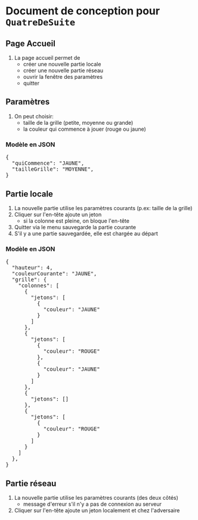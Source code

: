 # Document de conception pour `QuatreDeSuite`

## Page Accueil

1. La page accueil permet de
    * créer une nouvelle partie locale
    * créer une nouvelle partie réseau
    * ouvrir la fenêtre des paramètres
    * quitter

## Paramètres

1. On peut choisir:
    * taille de la grille (petite, moyenne ou grande)
    * la couleur qui commence à jouer (rouge ou jaune)

### Modèle en JSON

<pre>
{
  "quiCommence": "JAUNE",
  "tailleGrille": "MOYENNE",
}
</pre>

## Partie locale

1. La nouvelle partie utilise les paramètres courants (p.ex: taille de la grille)
1. Cliquer sur l'en-tête ajoute un jeton
    * si la colonne est pleine, on bloque l'en-tête
1. Quitter via le menu sauvegarde la partie courante
1. S'il y a une partie sauvegardée, elle est chargée au départ

### Modèle en JSON


<pre>
{
  "hauteur": 4,
  "couleurCourante": "JAUNE",
  "grille": {
    "colonnes": [
      {
        "jetons": [
          {
            "couleur": "JAUNE"
          }
        ]
      },
      {
        "jetons": [
          {
            "couleur": "ROUGE"
          },
          {
            "couleur": "JAUNE"
          }
        ]
      },
      {
        "jetons": []
      },
      {
        "jetons": [
          {
            "couleur": "ROUGE"
          }
        ]
      }
    ]
  },
}
</pre>

## Partie réseau

1. La nouvelle partie utilise les paramètres courants (des deux côtés)
    * message d'erreur s'il n'y a pas de connexion au serveur
1. Cliquer sur l'en-tête ajoute un jeton localement et chez l'adversaire

